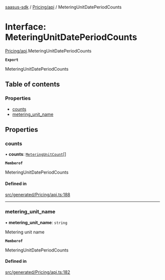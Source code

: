 [saasus-sdk](../README.md) / [Pricing/api](../modules/Pricing_api.md) / MeteringUnitDatePeriodCounts

# Interface: MeteringUnitDatePeriodCounts

[Pricing/api](../modules/Pricing_api.md).MeteringUnitDatePeriodCounts

**`Export`**

MeteringUnitDatePeriodCounts

## Table of contents

### Properties

- [counts](Pricing_api.MeteringUnitDatePeriodCounts.md#counts)
- [metering\_unit\_name](Pricing_api.MeteringUnitDatePeriodCounts.md#metering_unit_name)

## Properties

### counts

• **counts**: [`MeteringUnitCount`](Pricing_api.MeteringUnitCount.md)[]

**`Memberof`**

MeteringUnitDatePeriodCounts

#### Defined in

[src/generated/Pricing/api.ts:188](https://github.com/saasus-platform/saasus-sdk-javascript/blob/c67ac22/src/generated/Pricing/api.ts#L188)

___

### metering\_unit\_name

• **metering\_unit\_name**: `string`

Metering unit name

**`Memberof`**

MeteringUnitDatePeriodCounts

#### Defined in

[src/generated/Pricing/api.ts:182](https://github.com/saasus-platform/saasus-sdk-javascript/blob/c67ac22/src/generated/Pricing/api.ts#L182)
